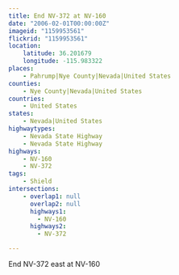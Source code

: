 ```yaml
---
title: End NV-372 at NV-160
date: "2006-02-01T00:00:00Z"
imageid: "1159953561"
flickrid: "1159953561"
location:
    latitude: 36.201679
    longitude: -115.983322
places:
    - Pahrump|Nye County|Nevada|United States
counties:
    - Nye County|Nevada|United States
countries:
    - United States
states:
    - Nevada|United States
highwaytypes:
    - Nevada State Highway
    - Nevada State Highway
highways:
    - NV-160
    - NV-372
tags:
    - Shield
intersections:
    - overlap1: null
      overlap2: null
      highways1:
        - NV-160
      highways2:
        - NV-372

---
```

End NV-372 east at NV-160
